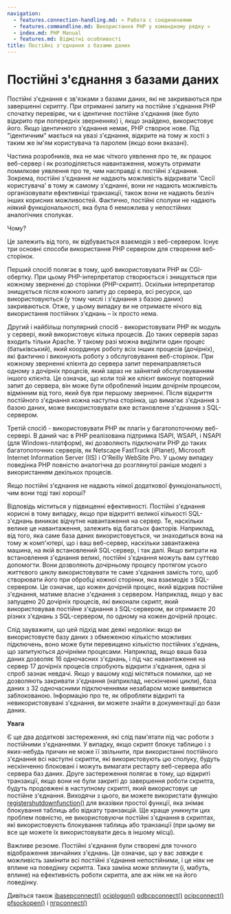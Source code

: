 ```yaml
---
navigation:
  - features.connection-handling.md: « Работа с соединениями
  - features.commandline.md: Використання PHP у командному рядку »
  - index.md: PHP Manual
  - features.md: Відмітні особливості
title: Постійні з'єднання з базами даних
---
```

# Постійні з'єднання з базами даних

Постійні з'єднання є зв'язками з базами даних, які не закриваються при завершенні скрипту. При отриманні запиту на постійне з'єднання PHP спочатку перевіряє, чи є ідентичне постійне з'єднання (яке було відкрито при попередніх зверненнях) і, якщо знайдено, використовує його. Якщо ідентичного з'єднання немає, PHP створює нове. Під "ідентичним" мається на увазі з'єднання, відкрите на тому ж хості з таким же ім'ям користувача та паролем (якщо вони вказані).

Частина розробників, яка не має чіткого уявлення про те, як працює веб-сервер і як розподіляється навантаження, можуть отримати помилкове уявлення про те, чим насправді є постійні з'єднання. Зокрема, постійні з'єднання *не* надають можливість відкривати 'Сесії користувача' в тому ж самому з'єднанні, вони *не* надають можливість організовувати ефективніші транзакції, також вони не надають безліч інших корисних можливостей. Фактично, постійні сполуки не надають *ніякий* функціональності, яка була б неможлива у непостійних аналогічних сполуках.

Чому?

Це залежить від того, як відбувається взаємодія з веб-сервером. Існує три основні способи використання PHP сервером для створення веб-сторінок.

Перший спосіб полягає в тому, щоб використовувати PHP як CGI-обертку. При цьому PHP-інтерпретатор створюється і знищується при кожному зверненні до сторінки (PHP-скрипт). Оскільки інтерпретатор знищується після кожного запиту до сервера, всі ресурси, що використовуються (у тому числі і з'єднання з базою даних) закриваються. Отже, у цьому випадку ви не отримаєте нічого від використання постійних з'єднань – їх просто нема.

Другий і найбільш популярний спосіб - використовувати PHP як модуль у сервері, який використовує кілька процесів. До таких серверів зараз входить тільки Apache. У такому разі можна виділити один процес (батьківський), який координує роботу всіх інших процесів (дочірніх), які фактично і виконують роботу з обслуговування веб-сторінок. При кожному зверненні клієнта до сервера запит перенаправляється одному з дочірніх процесів, який зараз не зайнятий обслуговуванням іншого клієнта. Це означає, що коли той же клієнт виконує повторний запит до сервера, він може бути оброблений іншим дочірнім процесом, відмінним від того, який був при першому зверненні. Після відкриття постійного з'єднання кожна наступна сторінка, що вимагає з'єднання з базою даних, може використовувати вже встановлене з'єднання з SQL-сервером.

Третій спосіб - використовувати PHP як плагін у багатопоточному веб-сервері. В даний час в PHP реалізована підтримка ISAPI, WSAPI, і NSAPI (для Windows-платформ), які дозволяють підключати PHP до таких багатопоточних серверів, як Netscape FastTrack (iPlanet), Microsoft Internet Information Server (IIS) і O'Reilly WebSite Pro. У цьому випадку поведінка PHP повністю аналогічна до розглянутої раніше моделі з використанням декількох процесів.

Якщо постійні з'єднання не надають ніякої додаткової функціональності, чим вони тоді такі хороші?

Відповідь міститься у підвищенні ефективності. Постійні з'єднання корисні в тому випадку, якщо при відкритті великої кількості SQL-з'єднань виникає відчутне навантаження на сервер. Те, наскільки велике це навантаження, залежить від багатьох факторів. Наприклад, від того, яка саме база даних використовується, чи знаходиться вона на тому ж комп'ютері, що і ваш веб-сервер, наскільки завантажена машина, на якій встановлений SQL-сервер, і так далі. Якщо витрати на встановлення з'єднання великі, постійні з'єднання можуть вам суттєво допомогти. Вони дозволяють дочірньому процесу протягом усього життєвого циклу використовувати те саме з'єднання замість того, щоб створювати його при обробці кожної сторінки, яка взаємодіє з SQL-сервером. Це означає, що кожен дочірній процес, який відкрив постійне з'єднання, матиме власне з'єднання з сервером. Наприклад, якщо у вас запущено 20 дочірніх процесів, які виконали скрипт, який використовував постійне з'єднання з SQL-сервером, ви отримаєте 20 різних з'єднань з SQL-сервером, по одному на кожен дочірній процес.

Слід зауважити, що цей підхід має деякі недоліки: якщо ви використовуєте базу даних з обмеженою кількістю можливих підключень, воно може бути перевищено кількістю постійних з'єднань, що запитуються дочірніми процесами. Наприклад, якщо ваша база даних дозволяє 16 одночасних з'єднань, і під час навантаження на сервер 17 дочірніх процесів спробують відкрити з'єднання, одна зі спроб зазнає невдачі. Якщо у вашому коді містяться помилки, що не дозволяють закривати з'єднання (наприклад, нескінченні цикли), база даних з 32 одночасними підключеннями незабаром може виявитися заблокованою. Інформацію про те, як обробляти відкриті та невикористовувані з'єднання, ви можете знайти в документації до бази даних.

**Увага**

Є ще два додаткові застереження, які слід пам'ятати під час роботи з постійними з'єднаннями. У випадку, якщо скрипт блокує таблицю і з яких-небудь причин не може її звільнити, при використанні постійного з'єднання всі наступні скрипти, які використовують цю сполуку, будуть нескінченно блоковані і можуть вимагати рестарту веб-сервера або сервера баз даних. Друге застереження полягає в тому, що відкриті транзакції, якщо вони не були закриті до завершення роботи скрипта, будуть продовжені в наступному скрипті, який використовує це постійне з'єднання. Виходячи з цього, ви можете використати функцію [registershutdownfunction()](function.register-shutdown-function.md) для вказівки простої функції, яка знімає блокування таблиць або відкату транзакцій. Ще краще уникнути цих проблем повністю, не використовуючи постійні з'єднання в скриптах, які використовують блокування таблиць або транзакції (при цьому ви все ще можете їх використовувати десь в іншому місці).

Важливе резюме. Постійні з'єднання були створені для точного відображення звичайних з'єднань. Це означає, що у вас *завжди* є можливість замінити всі постійні з'єднання непостійними, і це ніяк не вплине на поведінку скрипта. Така заміна *може* вплинути (і, мабуть, вплине) на ефективність роботи скрипта, але аж ніяк не на його поведінку.

Дивіться також [ibasepconnect()](function.ibase-pconnect.md) [ociplogon()](function.ociplogon.md) [odbcpconnect()](function.odbc-pconnect.md) [ocipconnect()](function.oci-pconnect.md) [pfsockopen()](function.pfsockopen.md) і [пгpconnect()](function.pg-pconnect.md)
